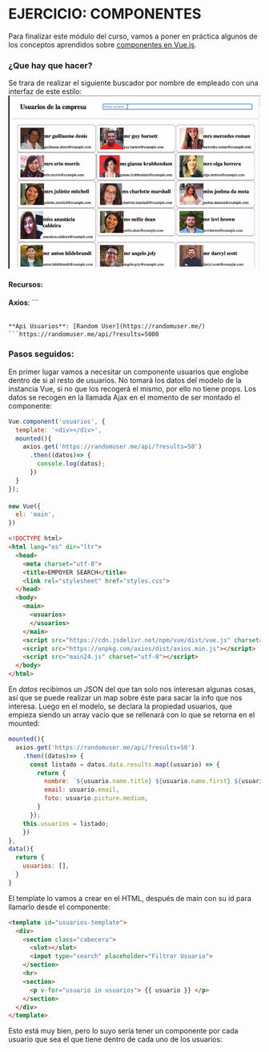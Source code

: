 # EJERCICIO: COMPONENTES

Para finalizar este módulo del curso, vamos a poner en práctica algunos de los conceptos aprendidos sobre [componentes en Vue.js](https://vuejs.org/v2/guide/components.html).

### ¿Que hay que hacer?

  Se trara de realizar el siguiente buscador por nombre de empleado con una interfaz de este estilo:
  ![Interfaz](../img/ejercicio1_vue.png)

#### Recursos:
**Axios**: ```<script src="https://unpkg.com/axios/dist/axios.min.js"></script>
```

**Api Usuarios**: [Random User](https://randomuser.me/) ```https://randomuser.me/api/?results=5000
```
### Pasos seguidos:

  En primer lugar vamos a necesitar un componente usuarios que englobe dentro de si al resto de usuarios. No tomará los datos del modelo de la instancia Vue, si no que los recogerá el mismo, por ello no tiene props. Los datos se recogen en la llamada Ajax en el momento de ser montado el componente:
```javascript
Vue.component('usuarios', {
  template: '<div></div>',
  mounted(){
    axios.get('https://randomuser.me/api/?results=50')
      .then((datos)=> {
        console.log(datos);
      })
  }
});

new Vue({
  el: 'main',
})
```
```html
<!DOCTYPE html>
<html lang="es" dir="ltr">
  <head>
    <meta charset="utf-8">
    <title>EMPOYER SEARCH</title>
    <link rel="stylesheet" href="styles.css">
  </head>
  <body>
    <main>
      <usuarios>
      </usuarios>
    </main>
    <script src="https://cdn.jsdelivr.net/npm/vue/dist/vue.js" charset="utf-8"></script>
    <script src="https://unpkg.com/axios/dist/axios.min.js"></script>
    <script src="main24.js" charset="utf-8"></script>
  </body>
</html>
```
  En *datos* recibimos un JSON del que tan solo nos interesan algunas cosas, así que se puede realizar un map sobre éste para sacar la info que nos interesa. Luego en el modelo, se declara la propiedad usuarios, que empieza siendo un array vacío que se rellenará con lo que se retorna en el mounted:
```javascript
mounted(){
  axios.get('https://randomuser.me/api/?results=50')
    .then((datos)=> {
      const listado = datos.data.results.map((usuario) => {
        return {
          nombre: `${usuario.name.title} ${usuario.name.first} ${usuario.last}`,
          email: usuario.email,
          foto: usuario.picture.medium,
        }
      });
    this.usuarios = listado;
    })
},
data(){
  return {
    usuarios: [],
  }
}
```
  El template lo vamos a crear en el HTML, después de main con su id para llamarlo desde el componente:
```html
<template id="usuarios-template">
  <div>
    <section class="cabecera">
      <slot></slot>
      <input type="search" placeholder="Filtrar Usuario">
    </section>
    <hr>
    <section>
      <p v-for="usuario in usuarios"> {{ usuario }} </p>
    </section>
  </div>
</template>
```
  Esto está muy bien, pero lo suyo sería tener un componente por cada usuario que sea el que tiene dentro de cada uno de los usuarios:
